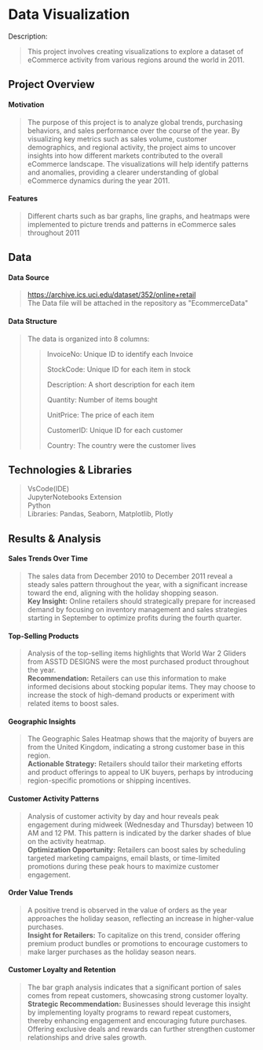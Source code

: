 # Data Visualization 
Description:
>This project involves creating visualizations to explore a dataset of eCommerce activity from various regions around the world in 2011. 

## Project Overview
#### Motivation
>The purpose of this project is to analyze global trends, purchasing behaviors, and sales performance over the course of the year. By visualizing key metrics such as sales volume, customer demographics, and regional activity, the project aims to uncover insights into how different markets contributed to the overall eCommerce landscape. The visualizations will help identify patterns and anomalies, providing a clearer understanding of global eCommerce dynamics during the year 2011.
#### Features
>Different charts such as bar graphs, line graphs, and heatmaps were implemented to picture trends and patterns in eCommerce sales throughout 2011
## Data
#### Data Source
>https://archive.ics.uci.edu/dataset/352/online+retail <br>
>The Data file will be attached in the repository as "EcommerceData"<br>
#### Data Structure
>The data is organized into 8 columns:
>>InvoiceNo: Unique ID to identify each Invoice
>>
>>StockCode: Unique ID for each item in stock
>>
>>Description: A short description for each item
>>
>>Quantity: Number of items bought
>>
>>UnitPrice: The price of each item
>>
>>CustomerID: Unique ID for each customer
>>
>>Country: The country were the customer lives
## Technologies & Libraries
>VsCode(IDE)<br>
>JupyterNotebooks Extension<br>
>Python<br>
>Libraries: Pandas, Seaborn, Matplotlib, Plotly<br>
## Results & Analysis
#### Sales Trends Over Time
>The sales data from December 2010 to December 2011 reveal a steady sales pattern throughout the year, with a significant increase toward the end, aligning with the holiday shopping season.<br>
>**Key Insight:** Online retailers should strategically prepare for increased demand by focusing on inventory management and sales strategies starting in September to optimize profits during the fourth quarter.<br>
#### Top-Selling Products
>Analysis of the top-selling items highlights that World War 2 Gliders from ASSTD DESIGNS were the most purchased product throughout the year.<br>
>**Recommendation:** Retailers can use this information to make informed decisions about stocking popular items. They may choose to increase the stock of high-demand products or experiment with related items to boost sales.<br>
#### Geographic Insights
>The Geographic Sales Heatmap shows that the majority of buyers are from the United Kingdom, indicating a strong customer base in this region.<br>
>**Actionable Strategy:** Retailers should tailor their marketing efforts and product offerings to appeal to UK buyers, perhaps by introducing region-specific promotions or shipping incentives.<br>
#### Customer Activity Patterns
>Analysis of customer activity by day and hour reveals peak engagement during midweek (Wednesday and Thursday) between 10 AM and 12 PM. This pattern is indicated by the darker shades of blue on the activity heatmap.<br>
>**Optimization Opportunity:** Retailers can boost sales by scheduling targeted marketing campaigns, email blasts, or time-limited promotions during these peak hours to maximize customer engagement.<br>
#### Order Value Trends
>A positive trend is observed in the value of orders as the year approaches the holiday season, reflecting an increase in higher-value purchases.<br>
>**Insight for Retailers:** To capitalize on this trend, consider offering premium product bundles or promotions to encourage customers to make larger purchases as the holiday season nears.<br>
#### Customer Loyalty and Retention
>The bar graph analysis indicates that a significant portion of sales comes from repeat customers, showcasing strong customer loyalty.<br>
>**Strategic Recommendation:** Businesses should leverage this insight by implementing loyalty programs to reward repeat customers, thereby enhancing engagement and encouraging future purchases. Offering exclusive deals and rewards can further strengthen customer relationships and drive sales growth.






